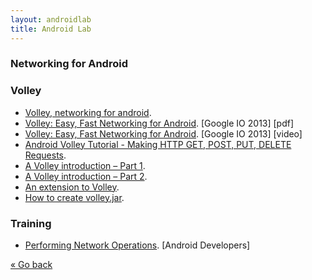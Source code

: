 ```yaml
---
layout: androidlab
title: Android Lab
---
```


### Networking for Android
### Volley 
  * [Volley, networking for android](http://www.jayway.com/2013/08/20/volley-networking-for-android).
  * [Volley: Easy, Fast Networking for Android](http://commondatastorage.googleapis.com/io-2013/presentations/110%20-%20Volley-%20Easy,%20Fast%20Networking%20for%20Android.pdf). [Google IO 2013] [pdf]
  * [Volley: Easy, Fast Networking for Android](https://developers.google.com/events/io/sessions/325304728). [Google IO 2013] [video]
  * [Android Volley Tutorial - Making HTTP GET, POST, PUT, DELETE Requests](http://www.itsalif.info/content/android-volley-tutorial-http-get-post-put).
  * [A Volley introduction – Part 1](http://njzk2.wordpress.com/2013/06/03/a-volley-introduction-part-1/).
  * [A Volley introduction – Part 2](http://njzk2.wordpress.com/2013/06/06/a-volley-introduction-part-2/).
  * [An extension to Volley](http://njzk2.wordpress.com/2013/06/17/an-extension-to-volley/).
  * [How to create volley.jar](http://stackoverflow.com/a/16721116/2090682).

### Training
  * [Performing Network Operations](http://developer.android.com/training/basics/network-ops/index.html). [Android Developers]


[&laquo; Go back](./)
